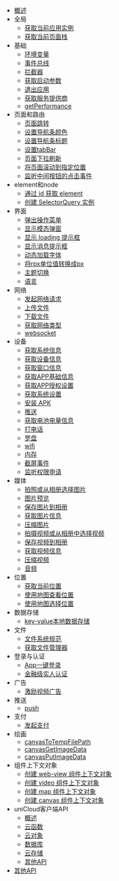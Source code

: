 * [概述](README.md)
* 全局
  * [获取当前应用实例](get-app.md)
  * [获取当前页面栈](get-current-pages.md)
* 基础
  * [环境变量](env.md)
  * [事件总线](event-bus.md)
  * [拦截器](interceptor.md)
  * [获取启动参数](get-launch-options-sync.md)
  * [退出应用](exit.md)
  * [获取服务提供商](get-provider.md)
  * [getPerformance](get-performance.md)
* 页面和路由
  * [页面跳转](navigator.md)
  * [设置导航条颜色](set-navigation-bar-color.md)
  * [设置导航条标题](set-navigation-bar-title.md)
  * [设置tabBar](set-tab-bar.md)
  * [页面下拉刷新](pull-down-refresh.md)
  * [将页面滚动到指定位置](page-scroll-to.md)
  * [监听中间按钮的点击事件](on-tab-bar-mid-button-tap.md)
* element和node
  * [通过 id 获取 element](get-element-by-id.md)
  * [创建 SelectorQuery 实例](create-selector-query.md)
* 界面
  * [弹出操作菜单](show-action-sheet.md)
  * [显示模态弹窗](show-modal.md)
  * [显示 loading 提示框](show-loading.md)
  * [显示消息提示框](show-toast.md)
  * [动态加载字体](load-font-face.md)
  * [将rpx单位值转换成px](rpx2px.md)
  * [主题切换](theme-change.md)
  * [语言](locale.md)
* 网络
  * [发起网络请求](request.md)
  * [上传文件](upload-file.md)
  * [下载文件](download-file.md)
  * [获取网络类型](get-network-type.md)
  * [websocket](websocket.md)
* 设备
  * [获取系统信息](get-system-info.md)
  * [获取设备信息](get-device-info.md)
  * [获取窗口信息](get-window-info.md)
  * [获取APP基础信息](get-app-base-info.md)
  * [获取APP授权设置](get-app-authorize-setting.md)
  * [获取系统设置](get-system-setting.md)
  * [安装 APK](install-apk.md)
  * [推送](push.md)
  * [获取电池电量信息](get-battery-info.md)
  * [打电话](make-phone-call.md)
  * [罗盘](compass.md)
  * [wifi](wifi.md)
  * [内存](memory.md)
  * [截屏事件](capture-screen.md)
  * [监听权限申请](create-request-permission-listener.md)
* 媒体
  * [拍照或从相册选择图片](choose-image.md)
  * [图片预览](preview-image.md)
  * [保存图片到相册](save-image-to-photos-album.md)
  * [获取图片信息](get-image-info.md)
  * [压缩图片](compress-image.md)
  * [拍摄视频或从相册中选择视频](choose-video.md)
  * [保存视频到相册](save-video-to-photos-album.md)
  * [获取视频信息](get-video-info.md)
  * [压缩视频](compress-video.md)
  * [音频](create-inner-audio-context.md)
* 位置
  * [获取当前位置](get-location.md)
  * [使用地图查看位置](open-location.md)
  * [使用地图选择位置](choose-location.md)
* 数据存储
  * [key-value本地数据存储](storage.md)
* 文件
  * [文件系统规范](file-system-spec.md)
  * [获取文件管理器](get-file-system-manager.md)
* 登录与认证
  * [App一键登录](get-univerify-manager.md)
  * [金融级实人认证](facial-recognition-meta-info.md)
* 广告
  * [激励视频广告](create-rewarded-video-ad.md)
* 推送
  * [push](uni-push.md)
* 支付
  * [发起支付](request-payment.md)
* 绘画
  * [canvasToTempFilePath](canvas-to-temp-file-path.md)
  * [canvasGetImageData](canvas-get-image-data.md)
  * [canvasPutImageData](canvas-put-image-data.md)
* 组件上下文对象
  * [创建 web-view 组件上下文对象](create-webview-context.md)
  * [创建 video 组件上下文对象](create-video-context.md)
  * [创建 map 组件上下文对象](create-map-context.md)
  * [创建 canvas 组件上下文对象](create-canvas-context.md)
* uniCloud客户端API
  * [概述](unicloud/README.md)
  * [云函数](unicloud/function.md)
  * [云对象](unicloud/object.md)
  * [数据库](unicloud/database.md)
  * [云存储](unicloud/storage.md)
  * [其他API](unicloud/utils.md)
* [其他API](ext.md)
